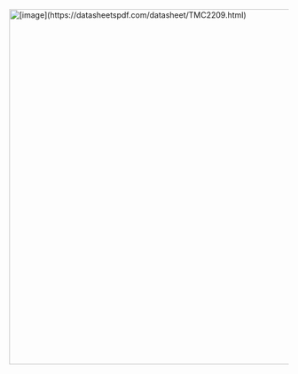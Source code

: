 <img width="640" alt="[image](https://datasheetspdf.com/datasheet/TMC2209.html)" src="https://github.com/anton-vinogradov/Chopper-tuning-guide/assets/1394154/94409043-e3e8-45e0-85ca-ce393ecc0393">
